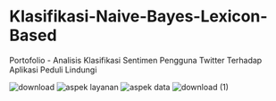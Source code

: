 # Klasifikasi-Naive-Bayes-Lexicon-Based
Portofolio - Analisis Klasifikasi Sentimen Pengguna Twitter Terhadap Aplikasi Peduli Lindungi

![download](https://user-images.githubusercontent.com/61422479/217458074-fda4eeee-d9b1-421d-82ad-b63374dbb642.png)
![aspek layanan](https://user-images.githubusercontent.com/61422479/217458102-827a7ade-6623-441d-8937-4c78abb3a24f.png)
![aspek data](https://user-images.githubusercontent.com/61422479/217458110-8700a516-92f5-4039-9455-9538f08a6de7.png)
![download (1)](https://user-images.githubusercontent.com/61422479/217458228-8f82933f-467d-4453-9502-858568b4da84.png)
